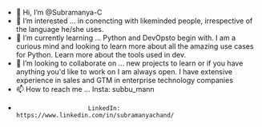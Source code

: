 - 👋 Hi, I’m @Subramanya-C
- 👀 I’m interested ... in conencting with likeminded people, irrespective of the language he/she uses. 
- 🌱 I’m currently learning ... Python and DevOpsto begin with. I am a curious mind and looking to learn more about all the amazing use cases for Python. Learn more about the tools used in dev. 
- 💞️ I’m looking to collaborate on ... new projects to learn or if you have anything you'd like to work on I am always open. I have extensive experience in sales and GTM in enterprise technology companies 
- 📫 How to reach me ... Insta: subbu_mann
-                         LinkedIn: https://www.linkedin.com/in/subramanyachand/

<!---
Subramanya-C/Subramanya-C is a ✨ special ✨ repository because its `README.md` (this file) appears on your GitHub profile.
You can click the Preview link to take a look at your changes.
--->
